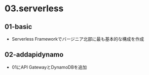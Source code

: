 # 03.serverless

## 01-basic
- Serverless Frameworkでバージニア北部に最も基本的な構成を作成

## 02-addapidynamo
- 01にAPI GatewayとDynamoDBを追加